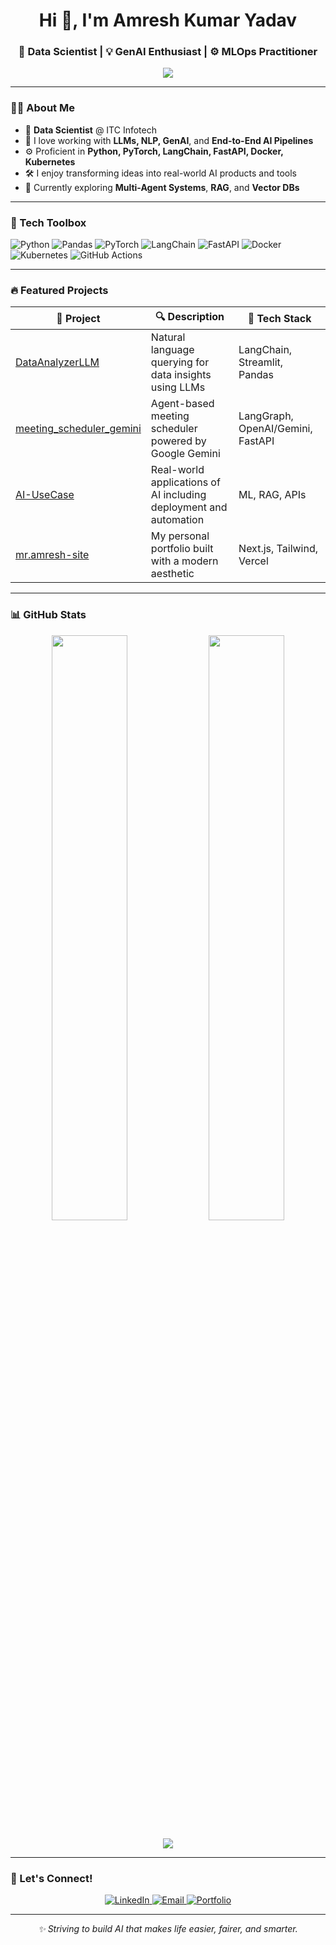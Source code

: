 <h1 align="center">Hi 👋, I'm Amresh Kumar Yadav</h1>
<h3 align="center">🚀 Data Scientist | 💡 GenAI Enthusiast | ⚙️ MLOps Practitioner</h3>

<p align="center">
  <img src="https://readme-typing-svg.herokuapp.com/?lines=Passionate+about+AI+%7C+ML+%7C+MLOps;Exploring+Generative+AI+Deeply;Building+Impactful+AI+Solutions;Always+Learning+and+Innovating&center=true&width=500&height=45" />
</p>

---

### 👨‍💼 About Me

- 🧠 **Data Scientist** @ ITC Infotech  
- 💬 I love working with **LLMs, NLP, GenAI**, and **End-to-End AI Pipelines**
- ⚙️ Proficient in **Python, PyTorch, LangChain, FastAPI, Docker, Kubernetes**
- 🛠️ I enjoy transforming ideas into real-world AI products and tools
- 🧪 Currently exploring **Multi-Agent Systems**, **RAG**, and **Vector DBs**

---

### 🔧 Tech Toolbox

![Python](https://img.shields.io/badge/-Python-333?style=for-the-badge&logo=python)
![Pandas](https://img.shields.io/badge/-Pandas-333?style=for-the-badge&logo=pandas)
![PyTorch](https://img.shields.io/badge/-PyTorch-333?style=for-the-badge&logo=pytorch)
![LangChain](https://img.shields.io/badge/-LangChain-333?style=for-the-badge)
![FastAPI](https://img.shields.io/badge/-FastAPI-333?style=for-the-badge&logo=fastapi)
![Docker](https://img.shields.io/badge/-Docker-333?style=for-the-badge&logo=docker)
![Kubernetes](https://img.shields.io/badge/-Kubernetes-333?style=for-the-badge&logo=kubernetes)
![GitHub Actions](https://img.shields.io/badge/-GitHub_Actions-333?style=for-the-badge&logo=githubactions)

---

### 🔥 Featured Projects

| 💼 Project | 🔍 Description | 🚀 Tech Stack |
|-----------|----------------|---------------|
| [DataAnalyzerLLM](https://github.com/Mr-Amresh/DataAnalyzerLLM) | Natural language querying for data insights using LLMs | LangChain, Streamlit, Pandas |
| [meeting_scheduler_gemini](https://github.com/Mr-Amresh/meeting_scheduler_gemini) | Agent-based meeting scheduler powered by Google Gemini | LangGraph, OpenAI/Gemini, FastAPI |
| [AI-UseCase](https://github.com/Mr-Amresh/AI-UseCase) | Real-world applications of AI including deployment and automation | ML, RAG, APIs |
| [mr.amresh-site](https://github.com/Mr-Amresh/mr.amresh-site) | My personal portfolio built with a modern aesthetic | Next.js, Tailwind, Vercel |

---

### 📊 GitHub Stats

<p align="center">
  <img width="49%" src="https://github-readme-stats.vercel.app/api?username=Mr-Amresh&show_icons=true&theme=radical" />
  <img width="49%" src="https://github-readme-streak-stats.herokuapp.com/?user=Mr-Amresh&theme=radical" />
</p>

<p align="center">
  <img src="https://github-readme-stats.vercel.app/api/top-langs/?username=Mr-Amresh&layout=compact&theme=radical" />
</p>

---

### 🤝 Let's Connect!

<p align="center">
  <a href="https://www.linkedin.com/in/mr-amresh/" target="_blank">
    <img alt="LinkedIn" src="https://img.shields.io/badge/LinkedIn-Amresh%20Kumar%20Yadav-blue?style=for-the-badge&logo=linkedin" />
  </a>
  <a href="mailto:maithiligeek@gmail.com">
    <img alt="Email" src="https://img.shields.io/badge/Email-amreshkyadav@gmail.com-darkgreen?style=for-the-badge&logo=gmail" />
  </a>
  <a href="https://mr-amresh-site-k36e.vercel.app/">
    <img alt="Portfolio" src="https://img.shields.io/badge/Portfolio-mr.amresh-site-black?style=for-the-badge&logo=vercel" />
  </a>
</p>

---

<p align="center">
  <i>✨ Striving to build AI that makes life easier, fairer, and smarter.</i>
</p>

